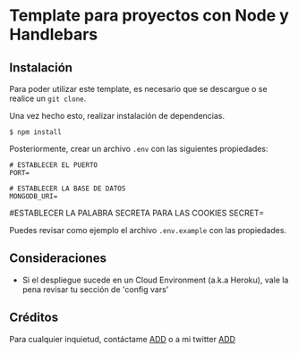 # Template para proyectos con Node y Handlebars

## Instalación

Para poder utilizar este template, es necesario que se descargue o se realice un `git clone`.

Una vez hecho esto, realizar instalación de dependencias.

```shell
$ npm install 
```

Posteriormente, crear un archivo `.env` con las siguientes propiedades:

```env
# ESTABLECER EL PUERTO
PORT= 

# ESTABLECER LA BASE DE DATOS
MONGODB_URI=
```

#ESTABLECER LA PALABRA SECRETA PARA LAS COOKIES
SECRET=

Puedes revisar como ejemplo el archivo `.env.example` con las propiedades.

## Consideraciones 
- Si el despliegue sucede en un Cloud Environment (a.k.a Heroku), vale la pena revisar tu sección de 'config vars'

## Créditos

Para cualquier inquietud, contáctame [ADD](AA) o a mi twitter [ADD](https://twitter.com/ADD)